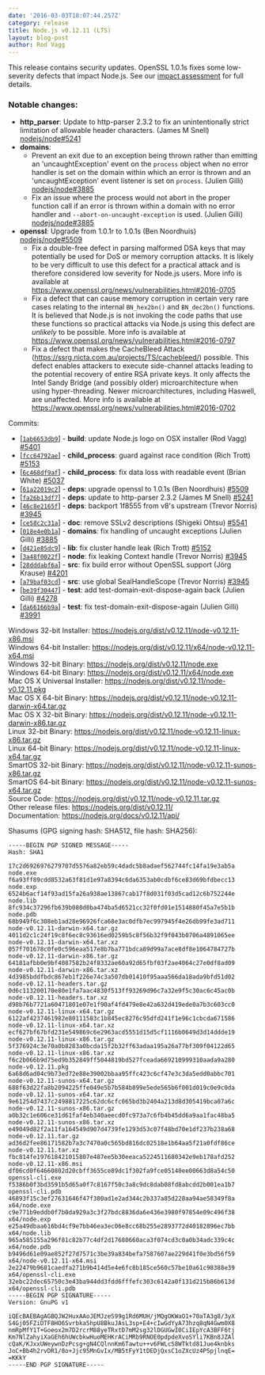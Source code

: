 ```yaml
---
date: '2016-03-03T18:07:44.257Z'
category: release
title: Node.js v0.12.11 (LTS)
layout: blog-post
author: Rod Vagg
---
```


This release contains security updates. OpenSSL 1.0.1s fixes some low-severity defects that impact Node.js. See our [impact assessment](/blog/vulnerability/openssl-and-low-severity-fixes-jan-2016/#_-update-29-jan-2016-_-openssl-impact-assessment) for full details.

### Notable changes:

- **http_parser**: Update to http-parser 2.3.2 to fix an unintentionally strict limitation of allowable header characters. (James M Snell) [nodejs/node#5241](https://github.com/nodejs/node/pull/5241)
- **domains**:
  - Prevent an exit due to an exception being thrown rather than emitting an 'uncaughtException' event on the `process` object when no error handler is set on the domain within which an error is thrown and an 'uncaughtException' event listener is set on `process`. (Julien Gilli) [nodejs/node#3885](https://github.com/nodejs/node/pull/3885)
  - Fix an issue where the process would not abort in the proper function call if an error is thrown within a domain with no error handler and `--abort-on-uncaught-exception` is used. (Julien Gilli) [nodejs/node#3885](https://github.com/nodejs/node/pull/3885)
- **openssl**: Upgrade from 1.0.1r to 1.0.1s (Ben Noordhuis) [nodejs/node#5509](https://github.com/nodejs/node/pull/5509)
  - Fix a double-free defect in parsing malformed DSA keys that may potentially be used for DoS or memory corruption attacks. It is likely to be very difficult to use this defect for a practical attack and is therefore considered low severity for Node.js users. More info is available at https://www.openssl.org/news/vulnerabilities.html#2016-0705
  - Fix a defect that can cause memory corruption in certain very rare cases relating to the internal `BN_hex2bn()` and `BN_dec2bn()` functions. It is believed that Node.js is not invoking the code paths that use these functions so practical attacks via Node.js using this defect are _unlikely_ to be possible. More info is available at https://www.openssl.org/news/vulnerabilities.html#2016-0797
  - Fix a defect that makes the CacheBleed Attack (https://ssrg.nicta.com.au/projects/TS/cachebleed/) possible. This defect enables attackers to execute side-channel attacks leading to the potential recovery of entire RSA private keys. It only affects the Intel Sandy Bridge (and possibly older) microarchitecture when using hyper-threading. Newer microarchitectures, including Haswell, are unaffected. More info is available at https://www.openssl.org/news/vulnerabilities.html#2016-0702

Commits:

- \[[`1ab6653db9`](https://github.com/nodejs/node/commit/1ab6653db9)] - **build**: update Node.js logo on OSX installer (Rod Vagg) [#5401](https://github.com/nodejs/node/pull/5401)
- \[[`fcc64792ae`](https://github.com/nodejs/node/commit/fcc64792ae)] - **child_process**: guard against race condition (Rich Trott) [#5153](https://github.com/nodejs/node/pull/5153)
- \[[`6c468df9af`](https://github.com/nodejs/node/commit/6c468df9af)] - **child_process**: fix data loss with readable event (Brian White) [#5037](https://github.com/nodejs/node/pull/5037)
- \[[`61a22019c2`](https://github.com/nodejs/node/commit/61a22019c2)] - **deps**: upgrade openssl to 1.0.1s (Ben Noordhuis) [#5509](https://github.com/nodejs/node/pull/5509)
- \[[`fa26b13df7`](https://github.com/nodejs/node/commit/fa26b13df7)] - **deps**: update to http-parser 2.3.2 (James M Snell) [#5241](https://github.com/nodejs/node/pull/5241)
- \[[`46c8e2165f`](https://github.com/nodejs/node/commit/46c8e2165f)] - **deps**: backport 1f8555 from v8's upstream (Trevor Norris) [#3945](https://github.com/nodejs/node/pull/3945)
- \[[`ce58c2c31a`](https://github.com/nodejs/node/commit/ce58c2c31a)] - **doc**: remove SSLv2 descriptions (Shigeki Ohtsu) [#5541](https://github.com/nodejs/node/pull/5541)
- \[[`018e4e0b1a`](https://github.com/nodejs/node/commit/018e4e0b1a)] - **domains**: fix handling of uncaught exceptions (Julien Gilli) [#3885](https://github.com/nodejs/node/pull/3885)
- \[[`d421e85dc9`](https://github.com/nodejs/node/commit/d421e85dc9)] - **lib**: fix cluster handle leak (Rich Trott) [#5152](https://github.com/nodejs/node/pull/5152)
- \[[`3a48f0022f`](https://github.com/nodejs/node/commit/3a48f0022f)] - **node**: fix leaking Context handle (Trevor Norris) [#3945](https://github.com/nodejs/node/pull/3945)
- \[[`28dddabf6a`](https://github.com/nodejs/node/commit/28dddabf6a)] - **src**: fix build error without OpenSSL support (Jörg Krause) [#4201](https://github.com/nodejs/node/pull/4201)
- \[[`a79baf03cd`](https://github.com/nodejs/node/commit/a79baf03cd)] - **src**: use global SealHandleScope (Trevor Norris) [#3945](https://github.com/nodejs/node/pull/3945)
- \[[`be39f30447`](https://github.com/nodejs/node/commit/be39f30447)] - **test**: add test-domain-exit-dispose-again back (Julien Gilli) [#4278](https://github.com/nodejs/node/pull/4278)
- \[[`da66166b9a`](https://github.com/nodejs/node/commit/da66166b9a)] - **test**: fix test-domain-exit-dispose-again (Julien Gilli) [#3991](https://github.com/nodejs/node/pull/3991)

Windows 32-bit Installer: https://nodejs.org/dist/v0.12.11/node-v0.12.11-x86.msi \
Windows 64-bit Installer: https://nodejs.org/dist/v0.12.11/x64/node-v0.12.11-x64.msi \
Windows 32-bit Binary: https://nodejs.org/dist/v0.12.11/node.exe \
Windows 64-bit Binary: https://nodejs.org/dist/v0.12.11/x64/node.exe \
Mac OS X Universal Installer: https://nodejs.org/dist/v0.12.11/node-v0.12.11.pkg \
Mac OS X 64-bit Binary: https://nodejs.org/dist/v0.12.11/node-v0.12.11-darwin-x64.tar.gz \
Mac OS X 32-bit Binary: https://nodejs.org/dist/v0.12.11/node-v0.12.11-darwin-x86.tar.gz \
Linux 32-bit Binary: https://nodejs.org/dist/v0.12.11/node-v0.12.11-linux-x86.tar.gz \
Linux 64-bit Binary: https://nodejs.org/dist/v0.12.11/node-v0.12.11-linux-x64.tar.gz \
SmartOS 32-bit Binary: https://nodejs.org/dist/v0.12.11/node-v0.12.11-sunos-x86.tar.gz \
SmartOS 64-bit Binary: https://nodejs.org/dist/v0.12.11/node-v0.12.11-sunos-x64.tar.gz \
Source Code: https://nodejs.org/dist/v0.12.11/node-v0.12.11.tar.gz \
Other release files: https://nodejs.org/dist/v0.12.11/ \
Documentation: https://nodejs.org/docs/v0.12.11/api/

Shasums (GPG signing hash: SHA512, file hash: SHA256):

```
-----BEGIN PGP SIGNED MESSAGE-----
Hash: SHA1

17c2d6926976279707d5576a82eb59c4dadc5b8adaef562744fc14fa19e3ab5a  node.exe
f6a93ff89cdd8532a63f81d1e97a8394c6da6353ab0cdbf6ce83d69bfdbecc13  node.exp
6524b6acf14f93ad15fa26a938ae13867cab17f8d031f03d5cad12c6b752244e  node.lib
8fc934c37296fb639b080d0ba474ba5d6521cc32f0fd01e1514880f45a7e5b1b  node.pdb
68b949f6c308eb1ad28e96926fca68e3ac0dfb7ec997945f4e26db99fe3ad711  node-v0.12.11-darwin-x64.tar.gz
4011d2c1c24f19c8f6ec8c93616ed0259b5c8f56b32f9f043b0706a4891065ee  node-v0.12.11-darwin-x64.tar.xz
057f701678c0fe0c596eaa517e8b7ba771bdca89d99a7ace8df8e1064784727b  node-v0.12.11-darwin-x86.tar.gz
64181afbb0e9bf4087582b24f8332ae60a92d65fbf03f2ae4064c27e0df8ad09  node-v0.12.11-darwin-x86.tar.xz
4d3985bddfbdc867eb1f226e74c3a507db01410f95aaa566da18ada9bfd51d02  node-v0.12.11-headers.tar.gz
0d6c113200170e80e1fa7aac4830f513ff93269d96c7a32e9f5c30ac6c45ac0b  node-v0.12.11-headers.tar.xz
d98b76b7721a60471801e07e1f90af4fd479e8e42a632d419ede0a7b3c603cc0  node-v0.12.11-linux-x64.tar.gz
6122af4237461982e80111583c1b845ec8276c95dfd241f1e96c1cbcda671586  node-v0.12.11-linux-x64.tar.xz
ecf627bf67bfd231e549869c6e2963acd5551d15d5cf1116b0649d3d14ddde19  node-v0.12.11-linux-x86.tar.gz
5f376924c3e70a0b8283a0bcda15f2b32ff63adaa195a26a77bf309f04122d65  node-v0.12.11-linux-x86.tar.xz
f6c2b066b9d75ed9b352849ff5044819bd527fceada669210999310aada9a280  node-v0.12.11.pkg
6a68d6ad04c9b73ed72e88e39002bbaa95ffc423c6cf47e3c3da5edd0abbc701  node-v0.12.11-sunos-x64.tar.gz
688f63d22fa8b2094225ffe049e5b7b584b899e5ede565b6f001d019c0e9c0da  node-v0.12.11-sunos-x64.tar.xz
9e61254d7437c2498817225c62dc6cfc065bd3b2404a213d8d305419bca07a6c  node-v0.12.11-sunos-x86.tar.gz
a0b32c1e606ce31d61faf4eb340aeecd0fc973a7c6fb4b45dd6a9aa1fac48ba5  node-v0.12.11-sunos-x86.tar.xz
e49049d82f2a11fa164549d907d4739fe1293d53c07f48bd70e1df237b238a68  node-v0.12.11.tar.gz
ad36d2fee86171582b7a3c7470a0c565bd816dc02518e1b64aa5f21a0fdf86ce  node-v0.12.11.tar.xz
fbc814fe197618421015807e487ee5b30eeaca5224511680342e9eb178afd252  node-v0.12.11-x86.msi
df06cd0f64660802d20cbff3655ce89dc1f302fa9fce05140ee00663d8a54c50  openssl-cli.exe
f5386b0f3bd3591b5d65a0f7c8167f50c3a8c9dc8dab08fd8abcdd2b001ea1b7  openssl-cli.pdb
46893f15c3ef27631646f47f380ad1e2ad344c2b337a85d228aa94ae58349f8a  x64/node.exe
c9e771b9eddb0f7b0da929a3c3f27bdc8836da6e436e3980f97854e09c496f38  x64/node.exp
e25a49dbaa616bd4cf9e7bb46ea3ec06e8cc68b255e2893772d40182896ec7bb  x64/node.lib
965a585155a296f81c82b77c4df2d17680660aca3f074cd3c0a0b34adc339c4c  x64/node.pdb
b9496d61e09ae852f27d7571c3be39a834befa7587607ae229d41f0e3bd56f59  x64/node-v0.12.11-x64.msi
2e22479b9681caedfa271b9b414d5e4e6fc8b185ce560c57be10a61c98388e39  x64/openssl-cli.exe
32ebc22dec65750c3e43ba944dd3fdd6fffefc303c6142a0f131d215b86b613d  x64/openssl-cli.pdb
-----BEGIN PGP SIGNATURE-----
Version: GnuPG v1

iQEcBAEBAgAGBQJW2HuxAAoJEMJzeS99g1Rd6MUH/jMQgOKWaO1+70aTA3g8/3yX
S4Gj05FZiDTF8HO6Svrbka5hpU8BkuJAsL3sp+E4+cIwGdYyA73hzq8qN4Gwm0X8
nmRpMfY1T+Goeox2m7D2rcrM88yeTRxtD7mM2sg32lDGUGwI0CiIEpYcA3BFF6tj
Km7NlZahyiXaGEh6hUWcbkwHuoMEHKrACiMRb9RNOE0pdpdeXvoSYli7KBn8JZAl
cQaK/KJxxUWeywnDzPcsg+gN4CQlnnKm6Tawtu++v6FWLcS8WTktd81Jue4knbks
JoC+Bb4h2rvDR1/8o+Jjc95MnGvIx/MB5tFyY1tDEDjQxsC1oZXcUz4P5pjlnqE=
=KKkY
-----END PGP SIGNATURE-----

```
